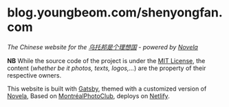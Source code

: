# blog.youngbeom.com/shenyongfan.com

_The Chinese website for the [乌托邦是个理想国](https://shenyongfan.com) - powered by [Novela](https://github.com/narative/gatsby-theme-novela)_ 

**NB** While the source code of the project is under the [MIT License](https://github.com/youngbeom-shin/Gatsby-test/blob/master/LICENSE), the content (_whether be it photos, texts, logos,..._) are the property of their respective owners.

This website is built with [Gatsby](https://gatsbyjs.org), themed with a customized version of [Novela](https://github.com/narative/gatsby-theme-novela), Based on [MontréalPhotoClub](https://github.com/montrealphotoclub/montrealphotoclub.en), deploys on [Netlify](https://netlify.com).
